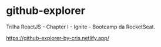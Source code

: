 # github-explorer
Trilha ReactJS - Chapter I - Ignite - Bootcamp da RocketSeat.

https://github-explorer-by-cris.netlify.app/
